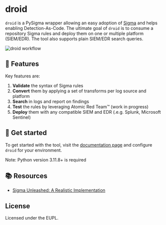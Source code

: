 # droid

`droid` is a PySigma wrapper allowing an easy adoption of [Sigma](https://sigmahq.io/) and helps enabling Detection-As-Code. The ultimate goal of `droid` is to consume a repository Sigma rules and deploy them on one or multiple platform (SIEM/EDR). The tool also supports plain SIEM/EDR search queries.

![droid workflow](./resources/droid_workflow.png)

## 🚀 Features

Key features are:

1. **Validate** the syntax of Sigma rules
2. **Convert** them by applying a set of transforms per log source and platform
3. **Search** in logs and report on findings
4. **Test** the rules by leveraging Atomic Red Team™ (work in progress)
5. **Deploy** them with any compatible SIEM and EDR (.e.g. Splunk, Microsoft Sentinel)

## 🚂 Get started

To get started with the tool, visit the [documentation page](https://certeu.github.io/droid-docs/getting-started/) and configure `droid` for your environment.

Note: Python version 3.11.8+ is required

## 📚 Resources

- [Sigma Unleashed: A Realistic Implementation](https://www.first.org/resources/papers/conf2024/1315-1350-Sigma-Unleashed-Mathieu-Le-Cleach.pdf)

## License

Licensed under the EUPL.
